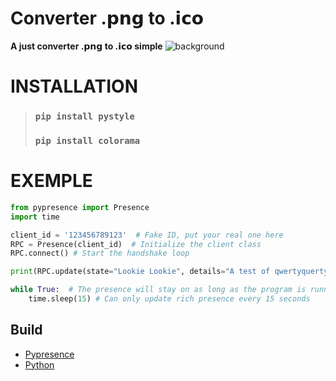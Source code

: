# **Converter .𝗽𝗻𝗴 to .𝗶𝗰𝗼**

**A just converter .𝗽𝗻𝗴 to .𝗶𝗰𝗼 simple**
![background](https://cdn.discordapp.com/attachments/1044683106264809563/1066448666438680736/image.png)

# __INSTALLATION__

>### ```pip install pystyle```
>### ```pip install colorama```


# EXEMPLE
```py
from pypresence import Presence
import time

client_id = '123456789123'  # Fake ID, put your real one here
RPC = Presence(client_id)  # Initialize the client class
RPC.connect() # Start the handshake loop

print(RPC.update(state="Lookie Lookie", details="A test of qwertyquerty's Python Discord RPC wrapper, pypresence!"))  # Set the presence

while True:  # The presence will stay on as long as the program is running
    time.sleep(15) # Can only update rich presence every 15 seconds
```

## __Build__
* [Pypresence](https://pypi.org/project/pypresence/)
* [Python](https://www.python.org/)
